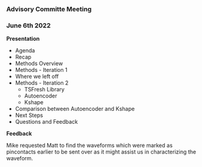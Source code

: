 ### Advisory Committe Meeting

### June 6th 2022

**Presentation**

- Agenda
- Recap
- Methods Overview
- Methods - Iteration 1
- Where we left off
- Methods - Iteration 2
    -   TSFresh Library
    -   Autoencoder
    -   Kshape
- Comparison between Autoencoder and Kshape
- Next Steps
- Questions and Feedback


**Feedback**

Mike requested Matt to find the waveforms which were marked as pincontacts earlier to be sent over as it might assist us in characterizing the waveform.
